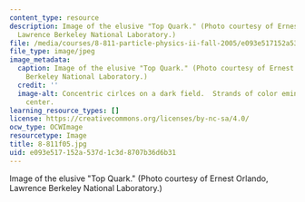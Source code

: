 ```yaml
---
content_type: resource
description: Image of the elusive "Top Quark." (Photo courtesy of Ernest Orlando,
  Lawrence Berkeley National Laboratory.)
file: /media/courses/8-811-particle-physics-ii-fall-2005/e093e517152a537d1c3d8707b36d6b31_8-811f05.jpg
file_type: image/jpeg
image_metadata:
  caption: Image of the elusive "Top Quark." (Photo courtesy of Ernest Orlando Lawrence,
    Berkeley National Laboratory.)
  credit: ''
  image-alt: Concentric cirlces on a dark field.  Strands of color eminate from the
    center.
learning_resource_types: []
license: https://creativecommons.org/licenses/by-nc-sa/4.0/
ocw_type: OCWImage
resourcetype: Image
title: 8-811f05.jpg
uid: e093e517-152a-537d-1c3d-8707b36d6b31
---
```

Image of the elusive "Top Quark." (Photo courtesy of Ernest Orlando, Lawrence Berkeley National Laboratory.)